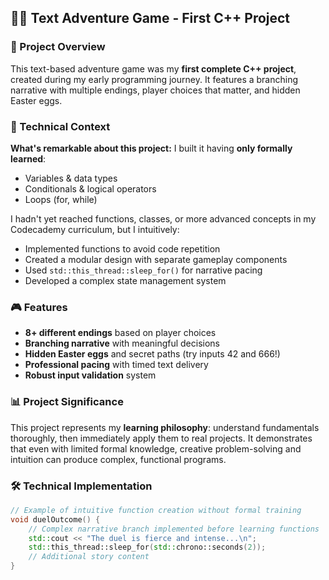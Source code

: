 ## 🧙‍♂️ Text Adventure Game - First C++ Project

### 📖 Project Overview
This text-based adventure game was my **first complete C++ project**, created during my early programming journey. It features a branching narrative with multiple endings, player choices that matter, and hidden Easter eggs.

### 🚀 Technical Context
**What's remarkable about this project:** I built it having **only formally learned**:
- Variables & data types
- Conditionals & logical operators
- Loops (for, while)

I hadn't yet reached functions, classes, or more advanced concepts in my Codecademy curriculum, but I intuitively:
- Implemented functions to avoid code repetition
- Created a modular design with separate gameplay components
- Used `std::this_thread::sleep_for()` for narrative pacing
- Developed a complex state management system

### 🎮 Features
- **8+ different endings** based on player choices
- **Branching narrative** with meaningful decisions
- **Hidden Easter eggs** and secret paths (try inputs 42 and 666!)
- **Professional pacing** with timed text delivery
- **Robust input validation** system

### 📊 Project Significance
This project represents my **learning philosophy**: understand fundamentals thoroughly, then immediately apply them to real projects. It demonstrates that even with limited formal knowledge, creative problem-solving and intuition can produce complex, functional programs.

### 🛠️ Technical Implementation
```cpp
// Example of intuitive function creation without formal training
void duelOutcome() {
    // Complex narrative branch implemented before learning functions
    std::cout << "The duel is fierce and intense...\n";
    std::this_thread::sleep_for(std::chrono::seconds(2));
    // Additional story content
}
